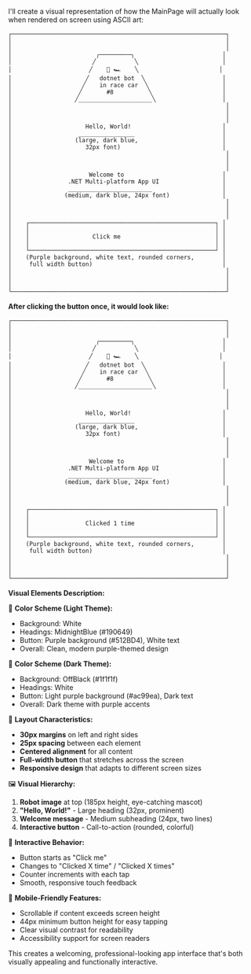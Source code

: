 I'll create a visual representation of how the MainPage will actually look when rendered on screen using ASCII art:

```
┌─────────────────────────────────────────────────────────────┐
│                                                             │
│                                                             │
│                        ╭─────────╮                         │
│                       ╱           ╲                        │
│                      ╱    🤖 🏎️    ╲                       │
│                     ╱   dotnet bot  ╲                      │
│                    ╱    in race car  ╲                     │
│                   ╱       #8          ╲                    │
│                  ╱_____________________╲                   │
│                                                             │
│                                                             │
│                                                             │
│                     Hello, World!                          │
│                   ________________                         │
│                  (large, dark blue,                        │
│                     32px font)                             │
│                                                             │
│                                                             │
│                                                             │
│                      Welcome to                            │
│                .NET Multi-platform App UI                  │
│                ________________________                    │
│               (medium, dark blue, 24px font)               │
│                                                             │
│                                                             │
│                                                             │
│    ┌─────────────────────────────────────────────────────┐ │
│    │                                                     │ │
│    │                  Click me                           │ │
│    │                                                     │ │
│    └─────────────────────────────────────────────────────┘ │
│    (Purple background, white text, rounded corners,        │
│     full width button)                                     │
│                                                             │
│                                                             │
│                                                             │
└─────────────────────────────────────────────────────────────┘
```

**After clicking the button once, it would look like:**

```
┌─────────────────────────────────────────────────────────────┐
│                                                             │
│                                                             │
│                        ╭─────────╮                         │
│                       ╱           ╲                        │
│                      ╱    🤖 🏎️    ╲                       │
│                     ╱   dotnet bot  ╲                      │
│                    ╱    in race car  ╲                     │
│                   ╱       #8          ╲                    │
│                  ╱_____________________╲                   │
│                                                             │
│                                                             │
│                                                             │
│                     Hello, World!                          │
│                   ________________                         │
│                  (large, dark blue,                        │
│                     32px font)                             │
│                                                             │
│                                                             │
│                                                             │
│                      Welcome to                            │
│                .NET Multi-platform App UI                  │
│                ________________________                    │
│               (medium, dark blue, 24px font)               │
│                                                             │
│                                                             │
│                                                             │
│    ┌─────────────────────────────────────────────────────┐ │
│    │                                                     │ │
│    │                Clicked 1 time                       │ │
│    │                                                     │ │
│    └─────────────────────────────────────────────────────┘ │
│    (Purple background, white text, rounded corners,        │
│     full width button)                                     │
│                                                             │
│                                                             │
│                                                             │
└─────────────────────────────────────────────────────────────┘
```

**Visual Elements Description:**

🎨 **Color Scheme (Light Theme):**
- Background: White
- Headings: MidnightBlue (#190649)
- Button: Purple background (#512BD4), White text
- Overall: Clean, modern purple-themed design

🎨 **Color Scheme (Dark Theme):**
- Background: OffBlack (#1f1f1f)
- Headings: White
- Button: Light purple background (#ac99ea), Dark text
- Overall: Dark theme with purple accents

📱 **Layout Characteristics:**
- **30px margins** on left and right sides
- **25px spacing** between each element
- **Centered alignment** for all content
- **Full-width button** that stretches across the screen
- **Responsive design** that adapts to different screen sizes

🖼️ **Visual Hierarchy:**
1. **Robot image** at top (185px height, eye-catching mascot)
2. **"Hello, World!"** - Large heading (32px, prominent)
3. **Welcome message** - Medium subheading (24px, two lines)
4. **Interactive button** - Call-to-action (rounded, colorful)

🎯 **Interactive Behavior:**
- Button starts as "Click me"
- Changes to "Clicked X time" / "Clicked X times" 
- Counter increments with each tap
- Smooth, responsive touch feedback

📱 **Mobile-Friendly Features:**
- Scrollable if content exceeds screen height
- 44px minimum button height for easy tapping
- Clear visual contrast for readability
- Accessibility support for screen readers

This creates a welcoming, professional-looking app interface that's both visually appealing and functionally interactive.
